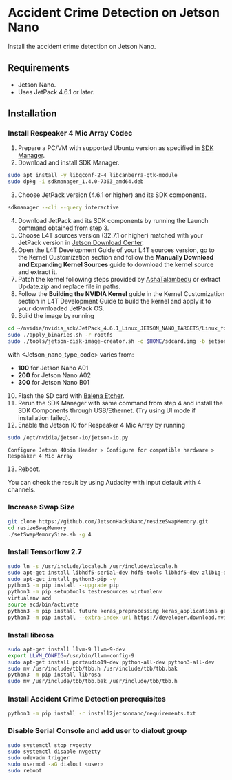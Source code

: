 # Accident Crime Detection on Jetson Nano

Install the accident crime detection on  Jetson Nano.

## Requirements

* Jetson Nano.
* Uses JetPack 4.6.1 or later.

## Installation

### Install Respeaker 4 Mic Array Codec

1. Prepare a PC/VM with supported Ubuntu version as specified in [SDK Manager](https://developer.nvidia.com/sdk-manager).
2. Download and install SDK Manager.
```bash
sudo apt install -y libgconf-2-4 libcanberra-gtk-module
sudo dpkg -i sdkmanager_1.4.0-7363_amd64.deb
```
3. Choose JetPack version (4.6.1 or higher) and its SDK components.
```bash
sdkmanager --cli --query interactive
```
4. Download JetPack and its SDK components by running the Launch command obtained from step 3.
5. Choose L4T sources version (32.7.1 or higher) matched with your JetPack version in [Jetson Download Center](https://developer.nvidia.com/embedded/downloads#?tx=$product,jetson_nano).
6. Open the L4T Development Guide of your L4T sources version, go to the Kernel Customization section and follow the **Manually Download and Expanding Kernel Sources** guide to download the kernel source and extract it.
7. Patch the kernel following steps provided by [AshaTalambedu](https://github.com/AshaTalambedu/seeed-voicecard/blob/jetson-respeaker-4mic-array-compatible/README-jetson-4mic-circular-array-support) or extract Update.zip and replace file in paths.
8. Follow the **Building the NVIDIA Kernel** guide in the Kernel Customization section in L4T Development Guide to build the kernel and apply it to your downloaded JetPack OS.
9. Build the image by running
```bash
cd ~/nvidia/nvidia_sdk/JetPack_4.6.1_Linux_JETSON_NANO_TARGETS/Linux_for_Tegra/
sudo ./apply_binaries.sh -r rootfs
sudo ./tools/jetson-disk-image-creator.sh -o $HOME/sdcard.img -b jetson-nano -r <Jetson_nano_type_code>
```
with <Jetson_nano_type_code> varies from:
* **100** for Jetson Nano A01
* **200** for Jetson Nano A02
* **300** for Jetson Nano B01
10. Flash the SD card with [Balena Etcher](https://www.balena.io/etcher/).
11. Rerun the SDK Manager with same command from step 4 and install the SDK Components through USB/Ethernet. (Try using UI mode if installation failed).
12. Enable the Jetson IO for Respeaker 4 Mic Array by running
```bash
sudo /opt/nvidia/jetson-io/jetson-io.py
```
```
Configure Jetson 40pin Header > Configure for compatible hardware > Respeaker 4 Mic Array
```
13. Reboot.

You can check the result by using Audacity with input default with 4 channels.

### Increase Swap Size

```bash
git clone https://github.com/JetsonHacksNano/resizeSwapMemory.git
cd resizeSwapMemory
./setSwapMemorySize.sh -g 4
```

### Install Tensorflow 2.7

```bash
sudo ln -s /usr/include/locale.h /usr/include/xlocale.h
sudo apt-get install libhdf5-serial-dev hdf5-tools libhdf5-dev zlib1g-dev zip libjpeg8-dev liblapack-dev libblas-dev gfortran python3-dev -y
sudo apt-get install python3-pip -y
python3 -m pip install --upgrade pip
python3 -m pip setuptools testresources virtualenv
virtualenv acd
source acd/bin/activate
python3 -m pip install future keras_preprocessing keras_applications gast pybind11 cython pkgconfig packaging grpcio absl-py py-cpuinfo psutil portpicker six mock requests gast h5py astor termcolor protobuf keras-applications keras-preprocessing wrapt google-pasta setuptools testresources
python3 -m pip install --extra-index-url https://developer.download.nvidia.com/compute/redist/jp/v461 tensorflow==2.7.0+nv22.1
```

### Install librosa

```bash
sudo apt-get install llvm-9 llvm-9-dev
export LLVM_CONFIG=/usr/bin/llvm-config-9
sudo apt-get install portaudio19-dev python-all-dev python3-all-dev
sudo mv /usr/include/tbb/tbb.h /usr/include/tbb/tbb.bak
python3 -m pip install librosa
sudo mv /usr/include/tbb/tbb.bak /usr/include/tbb/tbb.h
```

### Install Accident Crime Detection prerequisites
```bash
python3 -m pip install -r install2jetsonnano/requirements.txt
```

### Disable Serial Console and add user to dialout group
```bash
sudo systemctl stop nvgetty
sudo systemctl disable nvgetty
sudo udevadm trigger
sudo usermod -aG dialout <user>
sudo reboot
```